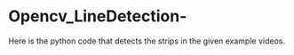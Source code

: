 # Opencv_LineDetection-
Here is the python code that detects the strips in the given example videos.
